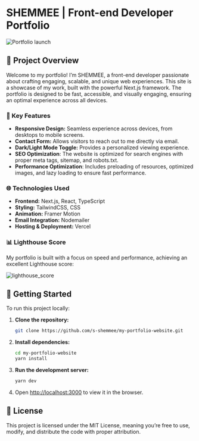 # SHEMMEE | Front-end Developer Portfolio

![Portfolio launch](https://github.com/user-attachments/assets/d8ff5b21-580e-4000-8173-5d416af8a369)

## 🚀 Project Overview

Welcome to my portfolio! I’m SHEMMEE, a front-end developer passionate about crafting engaging, scalable, and unique web experiences. This site is a showcase of my work, built with the powerful Next.js framework. The portfolio is designed to be fast, accessible, and visually engaging, ensuring an optimal experience across all devices.

### 🌟 Key Features

- **Responsive Design:** Seamless experience across devices, from desktops to mobile screens.
- **Contact Form:** Allows visitors to reach out to me directly via email.
- **Dark/Light Mode Toggle:** Provides a personalized viewing experience.
- **SEO Optimization**: The website is optimized for search engines with proper meta tags, sitemap, and robots.txt.
- **Performance Optimization**: Includes preloading of resources, optimized images, and lazy loading to ensure fast performance.

### 🌐 Technologies Used

- **Frontend:** Next.js, React, TypeScript
- **Styling:** TailwindCSS, CSS
- **Animation:** Framer Motion
- **Email Integration:** Nodemailer
- **Hosting & Deployment:** Vercel

### 📊 Lighthouse Score

My portfolio is built with a focus on speed and performance, achieving an excellent Lighthouse score:

![lighthouse_score](https://github.com/user-attachments/assets/56084429-1a4d-4fd5-83be-a9ef06fa9763)

## 🔧 Getting Started

To run this project locally:

1. **Clone the repository:**

   ```bash
   git clone https://github.com/s-shemmee/my-portfolio-website.git
   ```

2. **Install dependencies:**

   ```bash
   cd my-portfolio-website
   yarn install
   ```

3. **Run the development server:**

   ```bash
   yarn dev
   ```

4. Open [http://localhost:3000](http://localhost:3000) to view it in the browser.

## 📜 License

This project is licensed under the MIT License, meaning you’re free to use, modify, and distribute the code with proper attribution.

